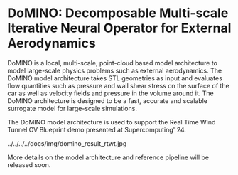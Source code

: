 # DoMINO: Decomposable Multi-scale Iterative Neural Operator for External Aerodynamics

DoMINO is a local, multi-scale, point-cloud based model architecture to model large-scale 
physics problems such as external aerodynamics. The DoMINO model architecture takes STL 
geometries as input and evaluates flow quantities such as pressure and 
wall shear stress on the surface of the car as well as velocity fields and pressure 
in the volume around it. The DoMINO architecture is designed to be a fast, accurate 
and scalable surrogate model for large-scale simulations.

The DoMINO model architecture is used to support the Real Time Wind Tunnel OV Blueprint 
demo presented at Supercomputing' 24.

../../../../docs/img/domino_result_rtwt.jpg

More details on the model architecture and reference pipeline will be released soon.
